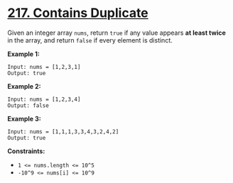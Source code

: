 # [217. Contains Duplicate](https://leetcode.com/problems/contains-duplicate/)

Given an integer array `nums`, return `true` if any value appears **at least twice**  in the array, and return `false` if every element is distinct.

**Example 1:** 

```
Input: nums = [1,2,3,1]
Output: true
```

**Example 2:** 

```
Input: nums = [1,2,3,4]
Output: false
```

**Example 3:** 

```
Input: nums = [1,1,1,3,3,4,3,2,4,2]
Output: true
```

**Constraints:** 

- `1 <= nums.length <= 10^5`
- `-10^9 <= nums[i] <= 10^9`